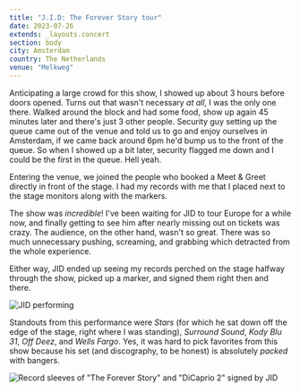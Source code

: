 ```yaml
---
title: "J.I.D: The Forever Story tour"
date: 2023-07-26
extends: _layouts.concert
section: body
city: Amsterdam
country: The Netherlands
venue: "Melkweg"
---
```


Anticipating a large crowd for this show, I showed up about 3 hours before doors opened. Turns out that wasn't necessary
_at all_, I was the only one there. Walked around the block and had some food, show up again 45 minutes later and 
there's just 3 other people. Security guy setting up the queue came out of the venue and told us to go and enjoy 
ourselves in Amsterdam, if we came back around 6pm he'd bump us to the front of the queue. So when I showed up a bit 
later, security flagged me down and I could be the first in the queue. Hell yeah.

Entering the venue, we joined the people who booked a Meet & Greet directly in front of the stage. I had my records with
me that I placed next to the stage monitors along with the markers. 

The show was _incredible_! I've been waiting for JID to tour Europe for a while now, and finally getting to see him
after nearly missing out on tickets was crazy. The audience, on the other hand, wasn't so great. There was so much
unnecessary pushing, screaming, and grabbing which detracted from the whole experience. 

Either way, JID ended up seeing my records perched on the stage halfway through the show, picked up a marker, and signed
them right then and there. 

![JID performing](/assets/images/concerts/jid.jpg)

Standouts from this performance were _Stars_ (for which he sat down off the edge of the stage, right where I was 
standing), _Surround Sound_, _Kody Blu 31_, _Off Deez_, and _Wells Fargo_. Yes, it was hard to pick favorites from this 
show because his set (and discography, to be honest) is absolutely _packed_ with bangers.

![Record sleeves of "The Forever Story" and "DiCaprio 2" signed by JID](/assets/images/concerts/jid-signed.jpg)
